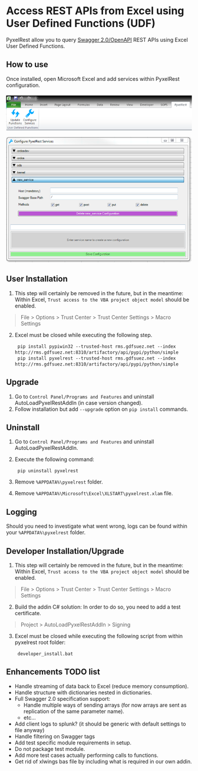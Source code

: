Access REST APIs from Excel using User Defined Functions (UDF)
==============================================================
PyxelRest allow you to query [Swagger 2.0/OpenAPI](https://www.openapis.org) REST APIs using Excel User Defined Functions.

How to use
----------

Once installed, open Microsoft Excel and add services within PyxelRest configuration.

![Microsoft Excel add-in](addin/AutoLoadPyxelRestAddIn/resources/screenshot_pyxelrest_auto_load_ribbon.PNG)

![Configuration screen](addin/AutoLoadPyxelRestAddIn/resources/screenshot_configure_pyxelrest_services.PNG)

User Installation
------------

1. This step will certainly be removed in the future, but in the meantime: Within Excel, ``Trust access to the VBA project object model`` should be enabled.
> File > Options > Trust Center > Trust Center Settings > Macro Settings
2. Excel must be closed while executing the following step.

        pip install pypiwin32 --trusted-host rms.gdfsuez.net --index http://rms.gdfsuez.net:8310/artifactory/api/pypi/python/simple
        pip install pyxelrest --trusted-host rms.gdfsuez.net --index http://rms.gdfsuez.net:8310/artifactory/api/pypi/python/simple

Upgrade
-------

1. Go to ``Control Panel/Programs and Features`` and uninstall AutoLoadPyxelRestAddIn (in case version changed).
2. Follow installation but add ``--upgrade`` option on ``pip install`` commands.

Uninstall
---------

1. Go to ``Control Panel/Programs and Features`` and uninstall AutoLoadPyxelRestAddIn.
2. Execute the following command:

        pip uninstall pyxelrest
3. Remove ``%APPDATA%\pyxelrest`` folder.
4. Remove ``%APPDATA%\Microsoft\Excel\XLSTART\pyxelrest.xlam`` file.

Logging
-------
Should you need to investigate what went wrong, logs can be found within your ``%APPDATA%\pyxelrest`` folder.

Developer Installation/Upgrade
----------------------

1. This step will certainly be removed in the future, but in the meantime: Within Excel, ``Trust access to the VBA project object model`` should be enabled.
> File > Options > Trust Center > Trust Center Settings > Macro Settings
2. Build the addin C# solution:
In order to do so, you need to add a test certificate.
> Project > AutoLoadPyxelRestAddIn > Signing
3. Excel must be closed while executing the following script from within pyxelrest root folder:

        developer_install.bat

Enhancements TODO list
----------------------

- Handle streaming of data back to Excel (reduce memory consumption).
- Handle structure with dictionaries nested in dictionaries.
- Full Swagger 2.0 specification support:
    - Handle multiple ways of sending arrays (for now arrays are sent as replication of the same parameter name).
    - etc...
- Add client logs to splunk? (it should be generic with default settings to file anyway)
- Handle filtering on Swagger tags
- Add test specific module requirements in setup.
- Do not package test module.
- Add more test cases actually performing calls to functions.
- Get rid of xlwings bas file by including what is required in our own addin.
